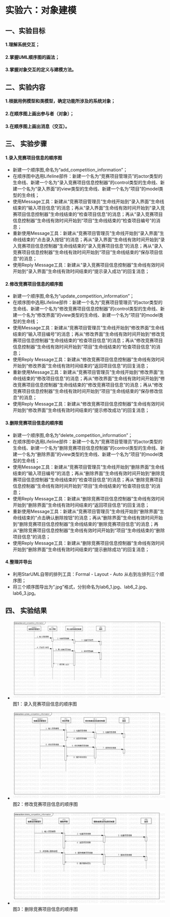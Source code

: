 # 实验六：对象建模  

## 一、实验目标
 
#### 1.理解系统交互； 
#### 2.掌握UML顺序图的画法； 
#### 3.掌握对象交互的定义与建模方法。 


## 二、实验内容  

#### 1.根据用例模型和类模型，确定功能所涉及的系统对象；
#### 2.在顺序图上画出参与者（对象）；
#### 3.在顺序图上画出消息（交互）。 
  

## 三、 实验步骤

#### 1.录入竞赛项目信息的顺序图
- 新建一个顺序图,命名为“add_competition_information”；
- 在顺序图中选用Lifeline部件：新建一个名为“竞赛项目管理员”的actor类型的生命线、新建一个名为“录入竞赛项目信息控制器”的control类型的生命线、新建一个名为“录入界面”的view类型的生命线、新建一个名为“项目”的model类型的生命线；
- 使用Message工具：新建从“竞赛项目管理员”生命线开始到“录入界面”生命线结束的“输入项目信息”的消息；再从“录入界面”生命线有效时间开始到“录入竞赛项目信息控制器”生命线结束的“检查项目信息”的消息；再从“录入竞赛项目信息控制器”生命线有效时间开始到“项目”生命线结束的“检查项目编号”的消息；
- 重新使用Message工具：新建从“竞赛项目管理员”生命线开始到“录入界面”生命线结束的“点击录入按钮”的消息；再从“录入界面”生命线有效时间开始到“录入竞赛项目信息控制器”生命线结束的“录入竞赛项目信息”的消息；再从“录入竞赛项目信息控制器”生命线有效时间开始到“项目”生命线结束的“保存项目信息”的消息；
- 使用Reply Message工具：新建从“录入竞赛项目信息控制器”生命线有效时间开始到“录入界面”生命线有效时间结束的“提示录入成功”的回复消息；

#### 2.修改竞赛项目信息的顺序图
- 新建一个顺序图,命名为“update_competition_information”；
- 在顺序图中选用Lifeline部件：新建一个名为“竞赛项目管理员”的actor类型的生命线、新建一个名为“修改竞赛项目信息控制器”的control类型的生命线、新建一个名为“修改界面”的view类型的生命线、新建一个名为“项目”的model类型的生命线；
- 使用Message工具：新建从“竞赛项目管理员”生命线开始到“修改界面”生命线结束的“输入项目编号”的消息；再从“修改界面”生命线有效时间开始到“修改竞赛项目信息控制器”生命线结束的“检查项目信息”的消息；再从“修改竞赛项目信息控制器”生命线有效时间开始到“项目”生命线结束的“检查项目信息”的消息；
- 使用Reply Message工具：新建从“修改竞赛项目信息控制器”生命线有效时间开始到“修改界面”生命线有效时间结束的“返回项目信息”的回复消息；
- 重新使用Message工具：新建从“竞赛项目管理员”生命线开始到“修改界面”生命线结束的“修改项目信息”的消息；再从“修改界面”生命线有效时间开始到“修改竞赛项目信息控制器”生命线结束的“修改竞赛项目信息”的消息；再从“修改竞赛项目信息控制器”生命线有效时间开始到“项目”生命线结束的“保存修改信息”的消息；
- 使用Reply Message工具：新建从“修改竞赛项目信息控制器”生命线有效时间开始到“修改界面”生命线有效时间结束的“提示修改成功”的回复消息；

#### 3.删除竞赛项目信息的顺序图
- 新建一个顺序图,命名为“delete_competition_information”；
- 在顺序图中选用Lifeline部件：新建一个名为“竞赛项目管理员”的actor类型的生命线、新建一个名为“删除竞赛项目信息控制器”的control类型的生命线、新建一个名为“删除界面”的view类型的生命线、新建一个名为“项目”的model类型的生命线；
- 使用Message工具：新建从“竞赛项目管理员”生命线开始到“删除界面”生命线结束的“输入项目编号”的消息；再从“删除界面”生命线有效时间开始到“删除竞赛项目信息控制器”生命线结束的“检查项目信息”的消息；再从“删除竞赛项目信息控制器”生命线有效时间开始到“项目”生命线结束的“检查项目信息”的消息；
- 使用Reply Message工具：新建从“删除竞赛项目信息控制器”生命线有效时间开始到“删除界面”生命线有效时间结束的“返回项目信息”的回复消息；
- 重新使用Message工具：新建从“竞赛项目管理员”生命线开始到“删除界面”生命线结束的“点击确认删除按钮”的消息；再从“删除界面”生命线有效时间开始到“删除竞赛项目信息控制器”生命线结束的“删除竞赛项目信息”的消息；再从“删除竞赛项目信息控制器”生命线有效时间开始到“项目”生命线结束的“删除项目信息”的消息；
- 使用Reply Message工具：新建从“删除竞赛项目信息控制器”生命线有效时间开始到“删除界面”生命线有效时间结束的“提示删除成功”的回复消息；

#### 4.整理并导出
- 利用StarUML自带的排列工具：Formal - Layout - Auto 从右到左排列三个顺序图；
- 将三个顺序图导出为“.jpg”格式，分别命名为lab6_1.jpg、lab6_2.jpg、lab6_3.jpg。

## 四、 实验结果  

- ![录入竞赛项目信息的顺序图](./lab6_1.jpg)  
图1：录入竞赛项目信息的顺序图

- ![修改竞赛项目信息的顺序图](./lab6_2.jpg)  
图2：修改竞赛项目信息的顺序图

- ![删除竞赛项目信息的顺序图](./lab6_3.jpg)  
图3：删除竞赛项目信息的顺序图

